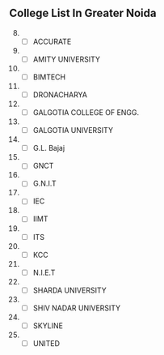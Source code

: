 ## College List In Greater Noida
8. - [ ] ACCURATE
16. - [ ] AMITY UNIVERSITY
14. - [ ] BIMTECH
18. - [ ] DRONACHARYA
10. - [ ] GALGOTIA COLLEGE OF ENGG.
11. - [ ] GALGOTIA UNIVERSITY
1. - [ ] G.L. Bajaj
17. - [ ] GNCT
3. - [ ] G.N.I.T
6. - [ ] IEC
12. - [ ] IIMT
4. - [ ] ITS
13. - [ ] KCC
2. - [ ] N.I.E.T
9. - [ ] SHARDA UNIVERSITY
15. - [ ] SHIV NADAR UNIVERSITY
5. - [ ] SKYLINE
7. - [ ] UNITED

